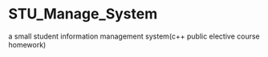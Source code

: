 # STU_Manage_System
a small student information management system(c++ public elective course homework)

